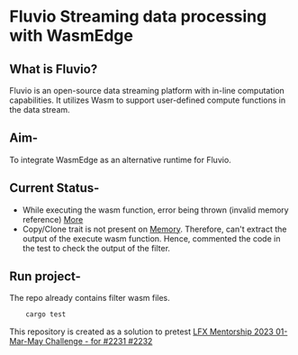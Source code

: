 # Fluvio Streaming data processing with WasmEdge 

## What is Fluvio?

Fluvio is an open-source data streaming platform with in-line computation capabilities. It utilizes Wasm to support user-defined compute functions in the data stream. 

## Aim-
To integrate WasmEdge as an alternative runtime for Fluvio.

## Current Status- 
* While executing the wasm function, error being thrown (invalid memory reference) [More](https://github.com/WasmEdge/WasmEdge/discussions/2232#discussioncomment-4832922)
* Copy/Clone trait is not present on [Memory](https://wasmedge.github.io/WasmEdge/wasmedge_sdk/struct.Memory.html). Therefore, can't extract the output of the execute wasm function. Hence, commented the code in the test to check the output of the filter.

## Run project-
The repo already contains filter wasm files. 

```rust
    cargo test
```

This repository is created as a solution to pretest [LFX Mentorship 2023 01-Mar-May Challenge - for #2231 #2232](https://github.com/WasmEdge/WasmEdge/discussions/2232)
